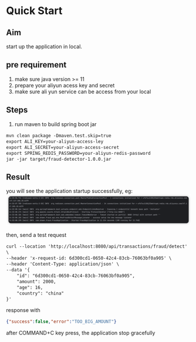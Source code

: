 # Quick Start
## Aim
start up the application in local.
## pre requirement
1. make sure java version >= 11
2. prepare your aliyun acess key and secret
3. make sure ali yun service can be access from your local
## Steps
1. run maven to build spring boot jar
```shell
mvn clean package -Dmaven.test.skip=true
export ALI_KEY=your-aliyun-access-ley
export ALI_SECRET=your-aliyun-access-secret
export SPRING_REDIS_PASSWORD=your-aliyun-redis-password
jar -jar target/fraud-detector-1.0.0.jar 
```
## Result
you will see the application startup successfully, eg:
<img src="images/local-run-success.png" />

then, send a test request
```shell
curl --location 'http://localhost:8080/api/transactions/fraud/detect' \
--header 'x-request-id: 6d300cd1-0650-42c4-83cb-76063bf0a905' \
--header 'Content-Type: application/json' \
--data '{
    "id": "6d300cd1-0650-42c4-83cb-76063bf0a905",
    "amount": 2000,
    "age": 16,
    "country": "china"
}'
```
response with
```json
{"success":false,"error":"TOO_BIG_AMOUNT"}
```
after COMMAND+C key press, the application stop gracefully
